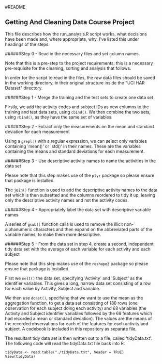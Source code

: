 #README

## Getting And Cleaning Data Course Project

This file describes how the run_analysis.R script works, what decisions have been made and, where appropriate, why. I've listed this under headings of the steps

######Step 0 - Read in the necessary files and set column names.

Note that this is a pre-step to the project requirements; this is a necessary pre-requisite for the cleaning, sorting and analysis that follows. 

In order for the script to read in the files, the raw data files should be saved in the working directory, in their original structure inside the "UCI HAR Dataset" directory.

######Step 1 - Merge the training and the test sets to create one data set

Firstly, we add the activity codes and subject IDs as new columns to the training and test data sets, using `cbind()`. We then combine the two sets, using `rbind()`, as they have the same set of variables.

######Step 2 - Extract only the measurements on the mean and standard deviation for each measurement

Using a `grepl()` with a regular expression, we can select only variables containing 'mean()' or 'std()' in their names. These are the variables containing the means and standard deviations for each measurement.

######Step 3 - Use descriptive activity names to name the activities in the data set

Please note that this step makes use of the `plyr` package so please ensure that package is installed. 

The `join()` function is used to add the descriptive activity names to the data set which is then subsetted and the columns reordered to tidy it up, leaving only the descriptive activity names and not the activity codes.

######Step 4 - Appropriately label the data set with descriptive variable names

A series of `gsub()` function calls is used to remove the illicit non-alphanumeric characters and then expand on the abbreviated parts of the variable names, to make them more descriptive.

######Step 5 - From the data set in step 4, create a second, independent tidy data set with the average of each variable for each activity and each subject

Please note that this step makes use of the `reshape2` package so please ensure that package is installed. 

First we `melt()` the data set, specifying 'Activity' and 'Subject' as the identifier variables. This gives a long, narrow data set consisting of a row for each value by Activity, Subject and variable.

We then use `dcast()`, specifying that we want to use the mean as the aggregation function, to get a data set consisting of 180 rows (one observation for each subject doing each activity) and 68 variables (the Activity and Subject identifier variables followed by the 66 features which had recorded a mean or standard deviation). The values are the means of the recorded observations for each of the features for each activity and subject. A codebook is included in this repository as separate file.

The resultant tidy data set is then written out to a file, called 'tidyData.txt'. The following code will read the tidyData.txt file back into R:

```
tidyData <- read.table("./tidyData.txt", header = TRUE)
View(tidyData)
```
